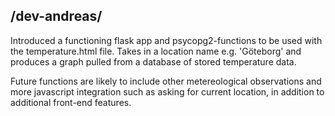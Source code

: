 ##  /dev-andreas/ 
 Introduced a functioning flask app and psycopg2-functions to be used with the temperature.html file.
Takes in a location name e.g. 'Göteborg' and produces a graph pulled from a database of stored temperature data. 

Future functions are likely to include other metereological observations and more javascript integration such as asking for current location,
in addition to additional front-end features.
